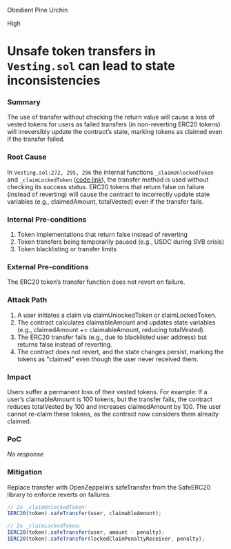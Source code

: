 Obedient Pine Urchin

High

# Unsafe token transfers in `Vesting.sol` can lead to state inconsistencies

### Summary

The use of transfer without checking the return value will cause a loss of vested tokens for users as failed transfers (in non-reverting ERC20 tokens) will irreversibly update the contract’s state, marking tokens as claimed even if the transfer failed.

### Root Cause

In `Vesting.sol:272, 295, 296` the internal functions `_claimUnlockedToken` and `_claimLockedToken` ([code link](https://github.com/sherlock-audit/2025-03-symm-io-stacking/blob/main/token/contracts/vesting/Vesting.sol#L272)), the transfer method is used without checking its success status. ERC20 tokens that return false on failure (instead of reverting) will cause the contract to incorrectly update state variables (e.g., claimedAmount, totalVested) even if the transfer fails.

### Internal Pre-conditions

1. Token implementations that return false instead of reverting
2. Token transfers being temporarily paused (e.g., USDC during SVB crisis)
3. Token blacklisting or transfer limits

### External Pre-conditions

The ERC20 token’s transfer function does not revert on failure.

### Attack Path

1. A user initiates a claim via claimUnlockedToken or claimLockedToken.
2. The contract calculates claimableAmount and updates state variables (e.g., claimedAmount += claimableAmount, reducing totalVested).
3. The ERC20 transfer fails (e.g., due to blacklisted user address) but returns false instead of reverting.
4. The contract does not revert, and the state changes persist, marking the tokens as "claimed" even though the user never received them.

### Impact

Users suffer a permanent loss of their vested tokens.
 For example:
If a user’s claimableAmount is 100 tokens, but the transfer fails, the contract reduces totalVested by 100 and increases claimedAmount by 100. The user cannot re-claim these tokens, as the contract now considers them already claimed.

### PoC

_No response_

### Mitigation

Replace transfer with OpenZeppelin’s safeTransfer from the SafeERC20 library to enforce reverts on failures:
```javascript
// In _claimUnlockedToken:
IERC20(token).safeTransfer(user, claimableAmount);

// In _claimLockedToken:
IERC20(token).safeTransfer(user, amount - penalty);
IERC20(token).safeTransfer(lockedClaimPenaltyReceiver, penalty);
```
